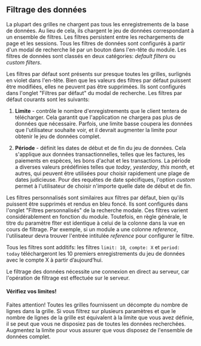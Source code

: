 ## Filtrage des données

La plupart des grilles ne chargent pas tous les enregistrements de la base de données. Au lieu de cela, ils chargent le jeu de données correspondant à un ensemble de filtres. Les filtres persistent entre les rechargements de page et les sessions. Tous les filtres de données sont configurés à partir d'un modal de recherche lié par un bouton dans l'en-tête du module. Les filtres de données sont classés en deux catégories: _default filters_ ou _custom filters_.

Les filtres par défaut sont présents sur presque toutes les grilles, surlignés en violet dans l'en-tête. Bien que les valeurs des filtres par défaut puissent être modifiées, elles ne peuvent pas être supprimées. Ils sont configurés dans l'onglet "Filtres par défaut" du modal de recherche. Les filtres par défaut courants sont les suivants:

1. **Limite** - contrôle le nombre d'enregistrements que le client tentera de télécharger. Cela garantit que l'application ne chargera pas plus de données que nécessaire. Parfois, une limite basse coupera les données que l'utilisateur souhaite voir, et il devrait augmenter la limite pour obtenir le jeu de données complet.

2. **Période** - définit les dates de début et de fin du jeu de données. Cela s'applique aux données transactionnelles, telles que les factures, les paiements en espèces, les bons d'achat et les transactions. La période a diverses valeurs prédéfinies telles que _today_, _yesterday_, _this month_, et autres, qui peuvent être utilisées pour choisir rapidement une plage de dates judicieuse. Pour des requêtes de date spécifiques, l'option _custom_ permet à l'utilisateur de choisir n'importe quelle date de début et de fin.

Les filtres personnalisés sont similaires aux filtres par défaut, bien qu'ils puissent être supprimés et rendus en bleu foncé. Ils sont configurés dans l'onglet "Filtres personnalisés" de la recherche modale. Ces filtres varient considérablement en fonction du module. Toutefois, en règle générale, le titre du paramètre flter est identique à celui de la colonne dans la vue en cours de filtrage. Par exemple, si un module a une colonne _reference_, l'utilisateur devra trouver l'entrée intitulée _reference_ pour configurer le filtre.

Tous les filtres sont additifs: les filtres `limit: 10`,` compte: X` et `period: today` téléchargeront les 10 premiers enregistrements du jeu de données avec le compte X à partir d’aujourd’hui.

Le filtrage des données nécessite une connexion en direct au serveur, car l'opération de filtrage est effectuée sur le serveur.

<div class = "bs-callout bs-callout-danger">
<h4> Vérifiez vos limites! </h4>
Faites attention! Toutes les grilles fournissent un décompte du nombre de lignes dans la grille. Si vous filtrez sur plusieurs paramètres et que le nombre de lignes de la grille est équivalent à la limite que vous avez définie, il se peut que vous ne disposiez pas de toutes les données recherchées. Augmentez la limite pour vous assurer que vous disposez de l'ensemble de données complet.
</div>